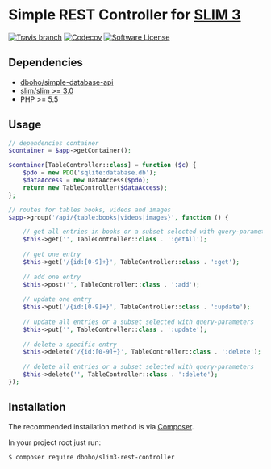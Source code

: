 # Simple REST Controller for [SLIM 3](http://www.slimframework.com/)
[![Travis branch](https://img.shields.io/travis/DavidWiesner/slim3-rest-controller/master.svg?style=flat-square)](https://travis-ci.org/DavidWiesner/oauth2-server-pdo) [![Codecov](https://img.shields.io/codecov/c/github/DavidWiesner/oauth2-server-pdo.svg?style=flat-square)](https://codecov.io/github/DavidWiesner/slim3-rest-controller?branch=master) [![Software License](https://img.shields.io/badge/license-MIT-brightgreen.svg?style=flat-square)](LICENSE)

## Dependencies
 * [dboho/simple-database-api](https://github.com/DavidWiesner/simple-database-api)
 * [slim/slim >= 3.0](http://www.slimframework.com/)
 * PHP >= 5.5

## Usage


```php
// dependencies container
$container = $app->getContainer();

$container[TableController::class] = function ($c) {
    $pdo = new PDO('sqlite:database.db');
    $dataAccess = new DataAccess($pdo);
    return new TableController($dataAccess);
};

// routes for tables books, videos and images
$app->group('/api/{table:books|videos|images}', function () {

    // get all entries in books or a subset selected with query-parameters
    $this->get('', TableController::class . ':getAll');
    
    // get one entry
    $this->get('/{id:[0-9]+}', TableController::class . ':get');
    
    // add one entry
    $this->post('', TableController::class . ':add');
    
    // update one entry
    $this->put('/{id:[0-9]+}', TableController::class . ':update');
    
    // update all entries or a subset selected with query-parameters
    $this->put('', TableController::class . ':update');
    
    // delete a specific entry
    $this->delete('/{id:[0-9]+}', TableController::class . ':delete');
    
    // delete all entries or a subset selected with query-parameters
    $this->delete('', TableController::class . ':delete');
});
```
## Installation

The recommended installation method is via [Composer](https://getcomposer.org/).

In your project root just run:

```bash
$ composer require dboho/slim3-rest-controller
```
